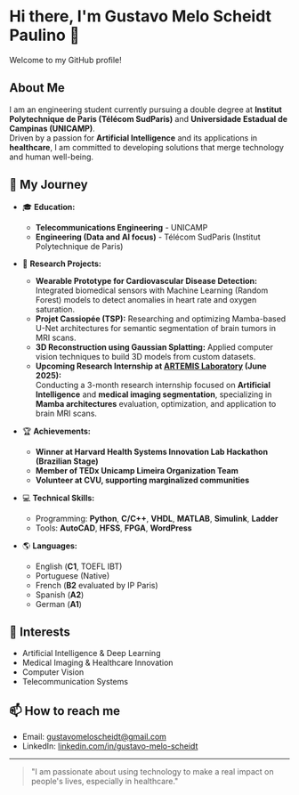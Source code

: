 # Hi there, I'm Gustavo Melo Scheidt Paulino 👋

Welcome to my GitHub profile!

## About Me

I am an engineering student currently pursuing a double degree at **Institut Polytechnique de Paris (Télécom SudParis)** and **Universidade Estadual de Campinas (UNICAMP)**.  
Driven by a passion for **Artificial Intelligence** and its applications in **healthcare**, I am committed to developing solutions that merge technology and human well-being.

## 🚀 My Journey

- 🎓 **Education:**  
  - **Telecommunications Engineering** - UNICAMP  
  - **Engineering (Data and AI focus)** - Télécom SudParis (Institut Polytechnique de Paris)

- 🔬 **Research Projects:**  
  - **Wearable Prototype for Cardiovascular Disease Detection:** Integrated biomedical sensors with Machine Learning (Random Forest) models to detect anomalies in heart rate and oxygen saturation.  
  - **Projet Cassiopée (TSP):** Researching and optimizing Mamba-based U-Net architectures for semantic segmentation of brain tumors in MRI scans.  
  - **3D Reconstruction using Gaussian Splatting:** Applied computer vision techniques to build 3D models from custom datasets.  
  - **Upcoming Research Internship at [ARTEMIS Laboratory](https://artemis.telecom-sudparis.eu/en/) (June 2025):**  
    Conducting a 3-month research internship focused on **Artificial Intelligence** and **medical imaging segmentation**, specializing in **Mamba architectures** evaluation, optimization, and application to brain MRI scans.

- 🏆 **Achievements:**  
  - **Winner at Harvard Health Systems Innovation Lab Hackathon (Brazilian Stage)**  
  - **Member of TEDx Unicamp Limeira Organization Team**  
  - **Volunteer at CVU, supporting marginalized communities**

- 💻 **Technical Skills:**  
  - Programming: **Python**, **C/C++**, **VHDL**, **MATLAB**, **Simulink**, **Ladder**  
  - Tools: **AutoCAD**, **HFSS**, **FPGA**, **WordPress**

- 🌎 **Languages:**  
  - English (**C1**, TOEFL IBT)  
  - Portuguese (Native)  
  - French (**B2** evaluated by IP Paris)  
  - Spanish (**A2**)  
  - German (**A1**)

## 🌟 Interests

- Artificial Intelligence & Deep Learning  
- Medical Imaging & Healthcare Innovation  
- Computer Vision  
- Telecommunication Systems

## 📫 How to reach me

- Email: [gustavomeloscheidt@gmail.com](mailto:gustavomeloscheidt@gmail.com)  
- LinkedIn: [linkedin.com/in/gustavo-melo-scheidt](https://linkedin.com/in/gustavo-melo-scheidt)

---

> "I am passionate about using technology to make a real impact on people's lives, especially in healthcare."

